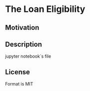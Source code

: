 # The Loan Eligibility

## Motivation


## Description

jupyter notebook`s file 

## License
Format is MIT
